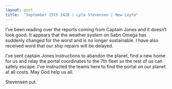 ```yaml
---
layout: post
title:  "September 25th 3420 | Lyle Stevensen | New Leyto"
---
```


<p>I’ve been reading over the reports coming from Captain Jones and it doesn’t look good. It appears that the weather system on Sabn Omega has suddenly changed for the worst and is no longer sustainable. I have also received word that our ship repairs will be delayed.</p>

<p>I’ve sent captain Jones instructions to abandon the planet, find a new home for us and relay the portal coordinates to the 7th fleet so the rest of us can safely escape. I’ve instructed the teams here to find the portal on our planet at all costs. May God help us all.</p>

<p>Stevensen out.</p>


<!--more-->



